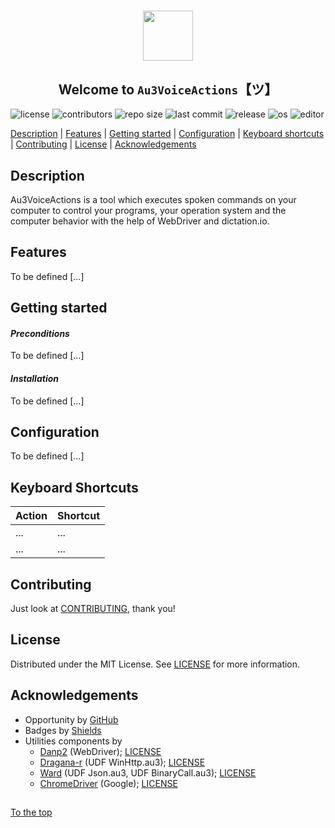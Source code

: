 #####

<p align="center">
    <img src="https://github.com/Sven-Seyfert/Au3VoiceActions/blob/main/media/favicon.ico" width="80" />
    <h2 align="center">Welcome to <code>Au3VoiceActions</code>【ツ】</h2>
</p>

![license](https://img.shields.io/badge/license-MIT-ff69b4.svg?style=flat-square&logo=spdx)
![contributors](https://img.shields.io/github/contributors/Sven-Seyfert/Au3VoiceActions.svg?style=flat-square&logo=github)
![repo size](https://img.shields.io/github/repo-size/Sven-Seyfert/Au3VoiceActions.svg?style=flat-square&logo=github)
![last commit](https://img.shields.io/github/last-commit/Sven-Seyfert/Au3VoiceActions.svg?style=flat-square&logo=github)
![release](https://img.shields.io/github/release/Sven-Seyfert/Au3VoiceActions.svg?style=flat-square&logo=github)
![os](https://img.shields.io/badge/os-windows-yellow.svg?style=flat-square&logo=windows)
![editor](https://img.shields.io/badge/editor-VSCode-blueviolet.svg?style=flat-square&logo=visual-studio-code)

[Description](#description) | [Features](#features) | [Getting started](#getting-started) | [Configuration](#configuration) | [Keyboard shortcuts](#keyboard-shortcuts) | [Contributing](#contributing) | [License](#license) | [Acknowledgements](#acknowledgements)

## Description

Au3VoiceActions is a tool which executes spoken commands on your computer to control your programs, your operation system and the computer behavior with the help of WebDriver and dictation.io.

## Features

To be defined [...]

## Getting started

#### *Preconditions*

To be defined [...]

#### *Installation*

To be defined [...]

## Configuration

To be defined [...]

## Keyboard Shortcuts

| Action | Shortcut |
| :------| :------- |
| ...    | ...      |
| ...    | ...      |

## Contributing

Just look at [CONTRIBUTING](https://github.com/Sven-Seyfert/Au3VoiceActions/blob/main/docs/CONTRIBUTING.md), thank you!

## License

Distributed under the MIT License. See [LICENSE](https://github.com/Sven-Seyfert/Au3VoiceActions/blob/main/LICENSE.md) for more information.

## Acknowledgements

- Opportunity by [GitHub](https://github.com)
- Badges by [Shields](https://shields.io)
- Utilities components by
  - [Danp2](https://github.com/Danp2/WebDriver) (WebDriver); [LICENSE](https://github.com/Danp2/WebDriver/blob/master/LICENSE)
  - [Dragana-r](https://github.com/dragana-r/autoit-winhttp) (UDF WinHttp.au3); [LICENSE]()
  - [Ward](https://www.autoitscript.com/forum/topic/148114-a-non-strict-json-udf-jsmn) (UDF Json.au3, UDF BinaryCall.au3); [LICENSE]()
  - [ChromeDriver](https://sites.google.com/a/chromium.org/chromedriver/downloads) (Google); [LICENSE](https://www.nuget.org/packages/Selenium.WebDriver.ChromeDriver)

##

[To the top](#)
